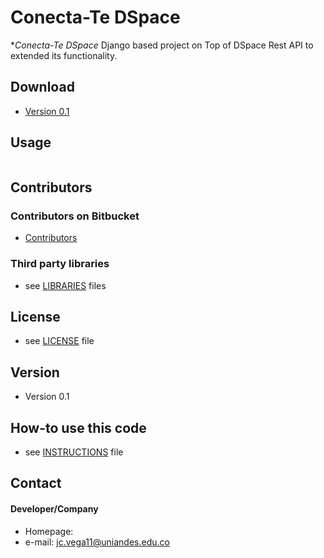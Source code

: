 Conecta-Te DSpace
======
**Conecta-Te DSpace* Django based project  on Top of DSpace Rest API to  extended its functionality.

## Download
* [Version 0.1](https://bitbucket.org/nbonet/conecta-te-dspace/get/2c6d98e4257d.zip)

## Usage
```$git clone https://bitbucket.org/nbonet/conecta-te-dspace.git
```

## Contributors

### Contributors on Bitbucket
* [Contributors](https://bitbucket.org/nbonet/conecta-te-dspace/commits/all)


### Third party libraries
* see [LIBRARIES]() files

## License
* see [LICENSE]() file

## Version
* Version 0.1

## How-to use this code
* see [INSTRUCTIONS]() file

## Contact
#### Developer/Company
* Homepage:
* e-mail: jc.vega11@uniandes.edu.co